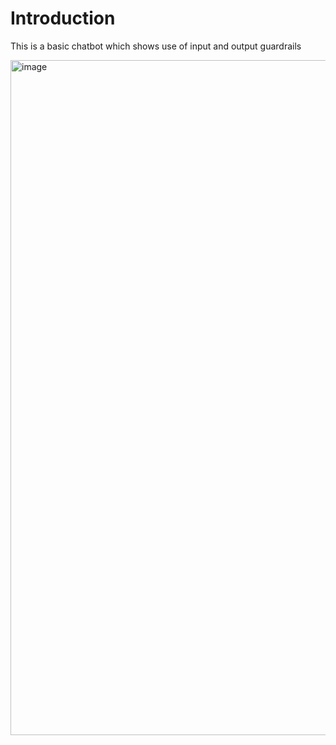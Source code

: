# Introduction
This is a basic chatbot which shows use of input and output guardrails

<img width="1920" height="1080" alt="image" src="https://github.com/user-attachments/assets/27b66668-05fb-4238-aae3-46f3be858a5b" />
